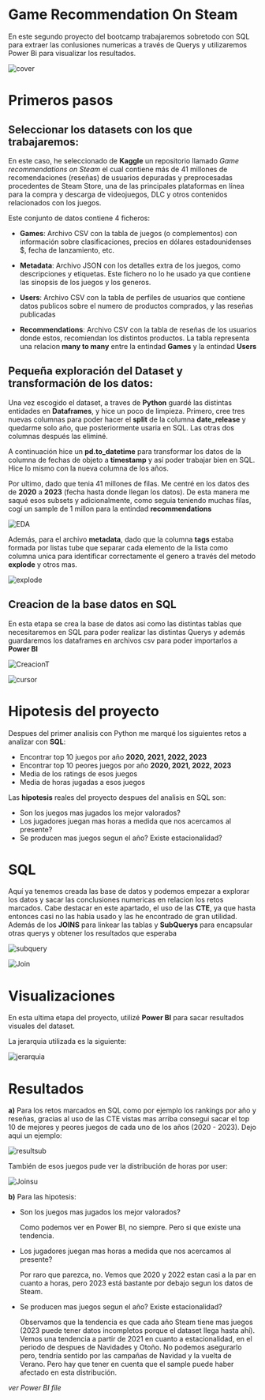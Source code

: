 # Game Recommendation On Steam

En este segundo proyecto del bootcamp trabajaremos sobretodo con SQL para extraer las conlusiones numericas a través de Querys y utilizaremos Power Bi para visualizar los resultados.

![cover](Images/cover.png)

# Primeros pasos

## Seleccionar los datasets con los que trabajaremos:
    
En este caso, he seleccionado de **Kaggle** un repositorio llamado *Game recommendations on Steam* el cual contiene más de 41 millones de recomendaciones (reseñas) de usuarios depuradas y preprocesadas procedentes de Steam Store, una de las principales plataformas en línea para la compra y descarga de videojuegos, DLC y otros contenidos relacionados con los juegos.

Este conjunto de datos contiene 4 ficheros:

-   **Games**: Archivo CSV con la tabla de juegos (o complementos) con información sobre clasificaciones, precios en dólares estadounidenses $, fecha de lanzamiento, etc. 
    
-   **Metadata**: Archivo JSON con los detalles extra de los juegos, como descripciones y etiquetas. Este fichero no lo he usado ya que contiene las sinopsis de los juegos y los generos. 

-   **Users**: Archivo CSV con la tabla de perfiles de usuarios que contiene datos publicos sobre el numero de productos comprados, y las reseñas publicadas

-   **Recommendations**: Archivo CSV con la tabla de reseñas de los usuarios donde estos, recomiendan los distintos productos.
    La tabla representa una relacion **many to many** entre la entindad **Games** y la entindad **Users**


## Pequeña exploración del Dataset y transformación de los datos:

Una vez escogido el dataset, a traves de **Python** guardé las distintas entidades en **Dataframes**, y hice un poco de limpieza.
Primero, cree tres nuevas columnas para poder hacer el **split** de la columna **date_release** y quedarme solo año, que posteriormente usaria en SQL. Las otras dos columnas después las eliminé.

A continuación hice un **pd.to_datetime** para transformar los datos de la columna de fechas de objeto a **timestamp** y así poder trabajar bien en SQL. Hice lo mismo con la nueva columna de los años.

Por ultimo, dado que tenia 41 millones de filas. Me centré en los datos des de **2020** a **2023** (fecha hasta donde llegan los datos). De esta manera me saqué esos subsets y adicionalmente, como seguia teniendo muchas filas, cogí un sample de 1 millon para la entindad **recommendations**

![EDA](Images\EDA.png)

Además, para el archivo **metadata**, dado que la columna **tags** estaba formada por listas tube que separar cada elemento de la lista como columna unica para identificar correctamente el genero a través del metodo **explode** y otros mas.

![explode](Images\explode.png)

## Creacion de la base datos en SQL

En esta etapa se crea la base de datos asi como las distintas tablas que necesitaremos en SQL para poder realizar las distintas Querys y además guardaremos los dataframes en archivos csv para poder importarlos a **Power BI**

![CreacionT](Images\CreacionT.png)

![cursor](Images\cursor.png)

# Hipotesis del proyecto

Despues del primer analisis con Python me marqué los siguientes retos a analizar con **SQL**:

- Encontrar top 10 juegos por año **2020, 2021, 2022, 2023**
- Encontrar top 10 peores juegos por año **2020, 2021, 2022, 2023**
- Media de los ratings de esos juegos
- Media de horas jugadas a esos juegos

Las **hipotesis** reales del proyecto despues del analisis en SQL son:

-   Son los juegos mas jugados los mejor valorados? 
-   Los jugadores juegan mas horas a medida que nos acercamos al presente?
-   Se producen mas juegos segun el año? Existe estacionalidad?
 

# SQL

Aquí ya tenemos creada las base de datos y podemos empezar a explorar los datos y sacar las conclusiones numericas en relacion los retos marcados.
Cabe destacar en este apartado, el uso de las **CTE**, ya que hasta entonces casi no las habia usado y las he encontrado de gran utilidad.
Además de los **JOINS** para linkear las tablas y **SubQuerys** para encapsular otras querys y obtener los resultados que esperaba 

![subquery](Images\subquery.png)

![Join](Images\Join.png)



# Visualizaciones

En esta ultima etapa del proyecto, utilizé **Power BI** para sacar resultados visuales del dataset.

La jerarquia utilizada es la siguiente:

![jerarquia](Images\jerarquia.png)



# Resultados

**a)**  Para los retos marcados en SQL como por ejemplo los rankings por año y reseñas, gracias al uso de las CTE vistas mas arriba consegui sacar el top 10 de mejores y peores juegos de cada uno de los años (2020 - 2023). Dejo aqui un ejemplo:

![resultsub](Images\resultsub.png)

También de esos juegos pude ver la distribución de horas por user:

![Joinsu](Images\Joinsu.png)

**b)**  Para las hipotesis:

-   Son los juegos mas jugados los mejor valorados?

    Como podemos ver en Power BI, no siempre. Pero si que existe una tendencia.

-   Los jugadores juegan mas horas a medida que nos acercamos al presente?

    Por raro que parezca, no. Vemos que 2020 y 2022 estan casi a la par en cuanto a horas, pero 2023 está bastante por debajo segun los datos de Steam.

-   Se producen mas juegos segun el año? Existe estacionalidad?

    Observamos que la tendencia es que cada año Steam tiene mas juegos (2023 puede tener datos incompletos porque el dataset llega hasta ahí).
    Vemos una tendencia a partir de 2021 en cuanto a estacionalidad, en el periodo de despues de Navidades y Otoño. No podemos asegurarlo pero, tendría sentido por las campañas de Navidad y la vuelta de Verano.
    Pero hay que tener en cuenta que el sample puede haber afectado en esta distribución.

*ver Power BI file*